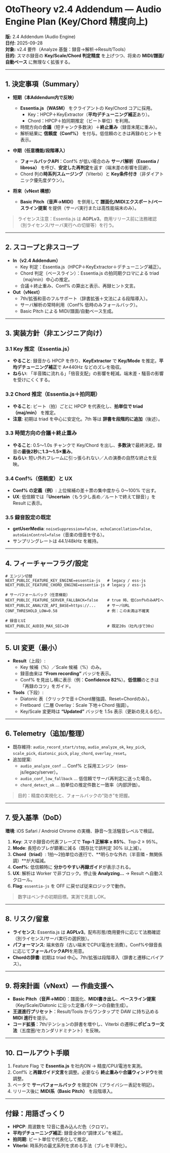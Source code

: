 # OtoTheory v2.4 Addendum — Audio Engine Plan (Key/Chord 精度向上)

**版:** 2.4 Addendum (Audio Engine)  
**日付:** 2025-09-28  
**対象:** v2.4 要件（Analyze 基盤：録音→解析→Result/Tools）  
**目的:** スマホ録音の **Key/Scale/Chord 判定精度** を上げつつ、将来の **MIDI/譜面/自動ベース** に無理なく拡張する。

---

## 1. 決定事項（Summary）
- **短期（本Addendum内で反映）**
  - **Essentia.js（WASM）** をクライアントの Key/Chord コアに採用。  
    - Key：HPCP＋KeyExtractor（**平均デチューニング補正**あり）。  
    - Chord：HPCP＋拍同期推定（ビート単位）を利用。  
  - 時間方向の**合議**（短チャンク多数決）＋**終止重み**（録音末尾に重み）。
  - 解析結果に **信頼度（Conf%）** を付与。低信頼のときは再録のヒントを表示。

- **中期（任意機能/段階導入）**
  - **フォールバックAPI**：Conf% が低い場合のみ **サーバ解析（Essentia / librosa）** を呼び、**安定した再判定**を返す（端末差の影響を回避）。
  - Chord 列の**時系列スムージング**（Viterbi）と **Key条件付き**（非ダイアトニック優先度ダウン）。

- **将来（vNext 構想）**
  - **Basic Pitch（音声→MIDI）** を併用して **譜面化/MIDIエクスポート/ベースライン提案** を提供（サーバ実行または高性能端末のみ）。

> ライセンス注意：Essentia.js は **AGPLv3**。商用リリース前に法務確認（別ライセンス/サーバ実行への切替等）を行う。

---

## 2. スコープと非スコープ
- **In（v2.4 Addendum）**
  - Key 判定：Essentia.js（HPCP＋KeyExtractor＋デチューニング補正）。
  - Chord 判定（ベースライン）：Essentia.js の拍同期クロマによる triad（maj/min）中心の推定。  
  - 合議＋終止重み、Conf% の算出と表示、再録ヒント文言。
- **Out（vNext）**
  - 7th/拡張和音のフルサポート（辞書拡張＋文法による段階導入）。
  - サーバ解析の常時利用（Conf% 低時のみフォールバック）。
  - Basic Pitch による MIDI/譜面/自動ベース生成。

---

## 3. 実装方針（非エンジニア向け）
### 3.1 Key 推定（Essentia.js）
- **やること**: 録音から HPCP を作り、**KeyExtractor** で **Key/Mode** を推定。**平均デチューニング補正**で A≠440Hz などのズレを吸収。  
- **ねらい**: 「半音隣に流れる」「倍音支配」の影響を軽減。端末差・騒音の影響を受けにくくする。

### 3.2 Chord 推定（Essentia.js＋拍同期）
- **やること**: ビート（拍）ごとに HPCP を代表化し、**拍単位で triad（maj/min）** を推定。  
- **注意**: 初期は triad を中心に安定化。7th 等は **辞書を段階的に追加**（後述）。

### 3.3 時間方向の合議＋終止重み
- **やること**: 0.5〜1.0s チャンクで Key/Chord を出し、**多数決**で最終決定。録音の**最後2秒**に**1.3〜1.5×重み**。  
- **ねらい**: 短い外れフレームに引っ張られない／人の演奏の自然な終止を反映。

### 3.4 Conf%（信頼度）と UX
- **Conf% の定義（例）**: 上位候補の差＋票の集中度から 0〜100% で出す。  
- **UX**: 低信頼では「**Uncertain**（もう少し長め／ルートで終えて録音）」を Result に表示。

### 3.5 録音設定の既定
- **getUserMedia**: `noiseSuppression=false, echoCancellation=false, autoGainControl=false`（音楽の倍音を守る）。  
- サンプリングレートは 44.1/48kHz を維持。

---

## 4. フィーチャーフラグ/設定
```
# エンジン切替
NEXT_PUBLIC_FEATURE_KEY_ENGINE=essentia-js   # legacy / ess-js
NEXT_PUBLIC_FEATURE_CHORD_ENGINE=essentia-js # legacy / ess-js

# サーバフォールバック（任意機能）
NEXT_PUBLIC_FEATURE_SERVER_FALLBACK=false    # true 時、低Conf%のみAPIへ
NEXT_PUBLIC_ANALYZE_API_BASE=https://...     # サーバURL
CONF_THRESHOLD_LOW=0.58                      # 例：この未満は不確実

# 録音とUI
NEXT_PUBLIC_AUDIO_MAX_SEC=20                 # 既定20s（社内/βで30s）
```

---

## 5. UI 変更（最小）
- **Result**（上段）:  
  - Key 候補（%）／Scale 候補（%）のみ。  
  - 録音由来は **“From recording”** バッジを表示。  
  - Conf% を見出し横に表示（例：**Confidence 82%**）。**低信頼**のときは「再録のコツ」をガイド。  
- **Tools**（下段）:  
  - Diatonic 表（クリックで音＋Chord層強調、Reset=Chordのみ）。  
  - Fretboard（二層 Overlay：Scale 下地＋Chord 強調）。  
  - Key/Scale 変更時は **“Updated”** バッジを 1.5s 表示（更新の見える化）。

---

## 6. Telemetry（追加/整理）
- 既存維持: `audio_record_start/stop`, `audio_analyze_ok`, `key_pick`, `scale_pick`, `diatonic_pick`, `play_chord`, `overlay_reset`。  
- 追加提案:  
  - `audio_analyze_conf` … Conf% と採用エンジン（ess-js/legacy/server）。  
  - `audio_conf_low_fallback` … 低信頼でサーバ再判定に送った場合。  
  - `chord_detect_ok` … 拍単位の推定件数と一致率（内部評価）。

> 目的：精度の実視化と、フォールバックの“効き”を把握。

---

## 7. 受入基準（DoD）
**環境**: iOS Safari / Android Chrome の実機、静音〜生活騒音レベルで検証。  
1. **Key**: スマホ録音の代表フレーズで **Top-1 正解率 ≥ 85%**、Top-2 ≥ 95%。  
2. **Mode**: 長短のブレが顕著に減る（既存比で誤判定 30% 以上減）。  
3. **Chord（triad）**: 1拍〜2拍単位の進行で、**明らかな外れ（半音隣・無関係調）**が大幅減。  
4. **Conf%**: 低信頼時に **分かりやすい再録ガイド**が表示される。  
5. **UX**: 解析は Worker で非ブロック。停止後 **Analyzing…** → Result へ自動スクロール。  
6. **Flag**: `essentia-js` を OFF に戻せば従来ロジックで動作。

> 数字はベンチの初期目標。実測で見直しOK。

---

## 8. リスク/留意
- **ライセンス**: Essentia.js は **AGPLv3**。配布形態/商用要件に応じて法務確認（別ライセンス/サーバ実行の選択肢）。  
- **パフォーマンス**: 端末依存（古い端末でCPU/電池を消費）。Conf%や録音長に応じて**フォールバックAPI**を用意。  
- **Chordの辞書**: 初期は triad 中心。7th/拡張は段階導入（辞書と遷移にバイアス）。

---

## 9. 将来計画（vNext）— 作曲支援へ
- **Basic Pitch（音声→MIDI）**：譜面化、**MIDI書き出し**、**ベースライン提案**（Key/Scale/Diatonic に沿った定番パターンの自動生成）。  
- **王道進行プリセット**：Result/Tools からワンタップで DAW に持ち込める **MIDI 進行**を提示。  
- **コード拡張**：7th/テンションの辞書を増やし、Viterbi の遷移に**ポピュラー文法**（五度圏/セカンダリドミナント）を反映。

---

## 10. ロールアウト手順
1) Feature Flag で **Essentia.js** を社内ON → 精度/CPU/電池を実測。  
2) Conf% と**再録ガイド文言**を調整。必要なら **終止重み**や**合議ウィンドウ**を微調整。  
3) ベータで **サーバフォールバック** を限定ON（プライバシー表記を明記）。  
4) リリース後に **MIDI系（Basic Pitch）** を段階導入。

---

## 付録：用語ざっくり
- **HPCP**: 周波数を 12音に畳み込んだ色（クロマ）。  
- **平均デチューニング補正**: 録音全体の“調律ズレ”を補正。  
- **拍同期**: ビート単位で代表化して推定。  
- **Viterbi**: 時系列の最尤系列を求める手法（ブレを平滑化）。

